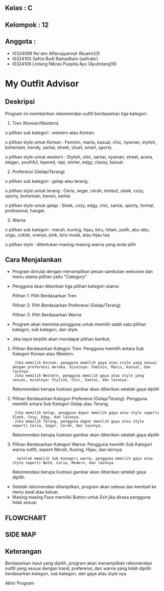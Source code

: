 ## Kelas        : C
## Kelompok     : 12
## Anggota      :

- I0324096      Nu'aim Alfaruqyannaf        (Nuaim23)
- I0324100      Safira Budi Ramadhani       (safirabr)
- I0324106      Lintang Nibras Puspita Ayu  (Ayulintang16) 

# My Outfit Advisor

## Deskripsi

Program ini memberikan rekomendasi outfit berdasarkan tiga kategori:

1. Tren (Korean/Western)
   
   
o   pilihan sub kategori          : western atau Korean.


o   pilihan style untuk Korean    : Feminin, manis, kasual, chic, nyaman, stylish, bohemian, trendy, santai, street, siluet, smart, sporty.


o   pilihan style untuk western   : Stylish, chic, santai, nyaman, street, acara, elegan, youthful, layered, rapi, winter, edgy, classy, kasual.



2. Preferensi (Gelap/Terang)
   
   
o   pilihan sub kategori          : gelap atau terang.


o   pilihan style untuk terang    : Ceria, segar, cerah, lembut, sleek, cozy, sporty, bohemian, berani, santai.


o   pilihan style untuk gelap     : Sleek, cozy, edgy, chic, santai, sporty, formal, profesional, hangat.



3. Warna
   
   
o   pilihan sub kategori        : merah, kuning, hijau, biru, hitam, putih, abu-abu, ungu, coklat, oranye, pink, biru muda, atau hijau tua


o   pilihan style               : ditentukan masing-masing warna yang anda pilih


## Cara Menjalankan

- Program dimulai dengan menampilkan pesan sambutan welcome dan menu utama pilihan yaitu "Category"

- Pengguna akan diberikan tiga pilihan kategori utama:
  
    Pilihan 1: Pilih Berdasarkan Tren
  
    Pilihan 2: Pilih Berdasarkan Preferensi (Gelap/Terang)
  
    Pilihan 3: Pilih Berdasarkan Warna
  
- Program akan meminta pengguna untuk memilih salah satu pilihan kategori, sub kategori, dan style.
- Jika input terpilih akan mendapat pilihan berikut;
  
  
1. Pilihan Berdasarkan Kategori Tren:
    Pengguna memilih antara Sub Kategori Korean atau Western.
   
        Jika memilih Korean, pengguna memilih gaya atau style yang sesuai dengan preferensi mereka, misalnya: Feminin, Manis, Kasual, dan lainnya.
        Jika memilih Western, pengguna memilih gaya atau style yang sesuai, misalnya: Stylish, Chic, Santai, dan lainnya.
   
    Rekomendasi berupa ilustrasi gambar akan diberikan setelah gaya dipilih
   

2. Pilihan Berdasarkan Kategori Preferensi (Gelap/Terang):
    Pengguna memilih antara Sub Kategori Gelap atau Terang.
   
        Jika memilih Gelap, pengguna dapat memilih gaya atau style seperti Sleek, Cozy, Edgy, dan lainnya.
        Jika memilih Terang, pengguna dapat memilih gaya atau style seperti Ceria, Segar, Cerah, dan lainnya.
   
    Rekomendasi berupa ilustrasi gambar akan diberikan setelah gaya dipilih
   

3. Pilihan Berdasarkan Kategori Warna:
   Pengguna memilih Sub Kategori warna outfit, seperti Merah, Kuning, Hijau, dan lainnya.

         Setelah memilih Sub Kategori warna, pengguna memilih gaya atau style seperti Bold, Ceria, Modern, dan lainnya.
   
    Rekomendasi berupa ilustrasi gambar akan diberikan setelah gaya dipilih.

   
- Setelah rekomendasi ditampilkan, program akan selesai dan kembali ke menu awal atau keluar.
- Masing masing Face memiliki Button untuk Exit jika dirasa pengguna tidak sesuai

## FLOWCHART


## SIDE MAP




## Keterangan
Berdasarkan input yang dipilih, program akan menampilkan rekomendasi outfit yang sesuai dengan trend, preferensi, dan warna yang telah dipilih berdasarkan kategori, sub kategori, dan gaya atau style nya.

Akhir Program
